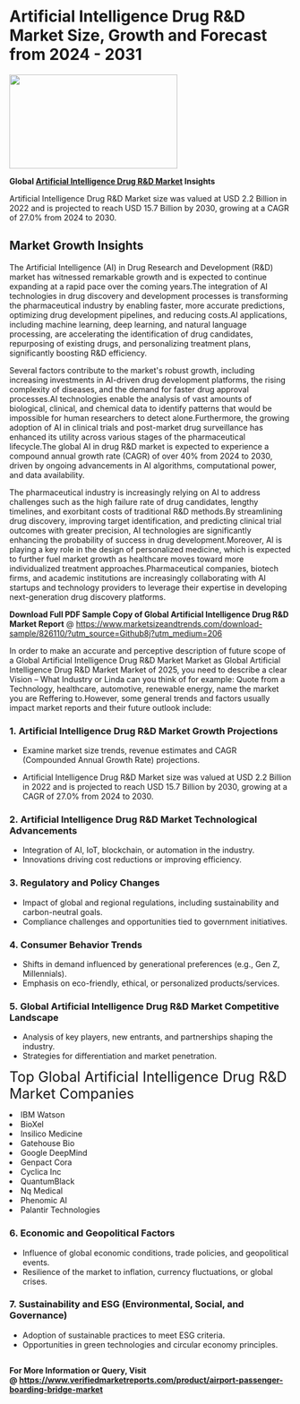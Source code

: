 <H1>Artificial Intelligence Drug R&D Market Size, Growth and Forecast from 2024 - 2031</H1><img class="aligncenter size-medium wp-image-584254" src="https://thirdeyenews.in/wp-content/uploads/2024/09/Global-Market-Research-300x168.jpeg" alt="" width="300" height="168" /><p><strong>Global&nbsp;<a href="https://www.marketsizeandtrends.com/download-sample/826110/?utm_source=Github8j?utm_medium=206">Artificial Intelligence Drug R&D Market</a> Insights</strong></p><p>Artificial Intelligence Drug R&D Market size was valued at USD 2.2 Billion in 2022 and is projected to reach USD 15.7 Billion by 2030, growing at a CAGR of 27.0% from 2024 to 2030.</p><p><h2>Market Growth Insights</h2> <p>The Artificial Intelligence (AI) in Drug Research and Development (R&D) market has witnessed remarkable growth and is expected to continue expanding at a rapid pace over the coming years.The integration of AI technologies in drug discovery and development processes is transforming the pharmaceutical industry by enabling faster, more accurate predictions, optimizing drug development pipelines, and reducing costs.AI applications, including machine learning, deep learning, and natural language processing, are accelerating the identification of drug candidates, repurposing of existing drugs, and personalizing treatment plans, significantly boosting R&D efficiency.</p> <p>Several factors contribute to the market's robust growth, including increasing investments in AI-driven drug development platforms, the rising complexity of diseases, and the demand for faster drug approval processes.AI technologies enable the analysis of vast amounts of biological, clinical, and chemical data to identify patterns that would be impossible for human researchers to detect alone.Furthermore, the growing adoption of AI in clinical trials and post-market drug surveillance has enhanced its utility across various stages of the pharmaceutical lifecycle.The global AI in drug R&D market is expected to experience a compound annual growth rate (CAGR) of over 40% from 2024 to 2030, driven by ongoing advancements in AI algorithms, computational power, and data availability.</p> <p>The pharmaceutical industry is increasingly relying on AI to address challenges such as the high failure rate of drug candidates, lengthy timelines, and exorbitant costs of traditional R&D methods.By streamlining drug discovery, improving target identification, and predicting clinical trial outcomes with greater precision, AI technologies are significantly enhancing the probability of success in drug development.Moreover, AI is playing a key role in the design of personalized medicine, which is expected to further fuel market growth as healthcare moves toward more individualized treatment approaches.Pharmaceutical companies, biotech firms, and academic institutions are increasingly collaborating with AI startups and technology providers to leverage their expertise in developing next-generation drug discovery platforms.</p> <p><span class=""><strong>Download Full PDF Sample Copy of Global Artificial Intelligence Drug R&D Market Report</strong> @ <a href="https://www.marketsizeandtrends.com/download-sample/826110/?utm_source=Github8j?utm_medium=206" target="_blank">https://www.marketsizeandtrends.com/download-sample/826110/?utm_source=Github8j?utm_medium=206</a></span></p><p>In order to make an accurate and perceptive description of future scope of a Global&nbsp;Artificial Intelligence Drug R&D Market Market as Global&nbsp;Artificial Intelligence Drug R&D Market Market of 2025, you need to describe a clear Vision &ndash; What Industry or Linda can you think of for example: Quote from a Technology, healthcare, automotive, renewable energy, name the market you are Reffering to.However, some general trends and factors usually impact market reports and their future outlook include:</p><h3>1.&nbsp;<strong>Artificial Intelligence Drug R&D Market Growth Projections</strong></h3><ul><li>Examine market size trends, revenue estimates and CAGR (Compounded Annual Growth Rate) projections.</li><li><p>Artificial Intelligence Drug R&D Market size was valued at USD 2.2 Billion in 2022 and is projected to reach USD 15.7 Billion by 2030, growing at a CAGR of 27.0% from 2024 to 2030.</p></li></ul><h3>2.&nbsp;<strong>Artificial Intelligence Drug R&D Market Technological Advancements</strong></h3><ul><li>Integration of AI, IoT, blockchain, or automation in the industry.</li><li>Innovations driving cost reductions or improving efficiency.</li></ul><h3>3.&nbsp;<strong>Regulatory and Policy Changes</strong></h3><ul><li>Impact of global and regional regulations, including sustainability and carbon-neutral goals.</li><li>Compliance challenges and opportunities tied to government initiatives.</li></ul><h3>4.&nbsp;<strong>Consumer Behavior Trends</strong></h3><ul><li>Shifts in demand influenced by generational preferences (e.g., Gen Z, Millennials).</li><li>Emphasis on eco-friendly, ethical, or personalized products/services.</li></ul><h3>5.&nbsp;<strong>Global Artificial Intelligence Drug R&D Market Competitive Landscape</strong></h3><ul><li>Analysis of key players, new entrants, and partnerships shaping the industry.</li><li>Strategies for differentiation and market penetration.</li></ul><p data-pm-slice="1 1 []"><span style="color: inherit; font-family: inherit; font-size: 25px;">Top Global Artificial Intelligence Drug R&D Market Companies</span></p><div class="" data-test-id=""><p><li>IBM Watson</li><li> BioXel</li><li> Insilico Medicine</li><li> Gatehouse Bio</li><li> Google DeepMind</li><li> Genpact Cora</li><li> Cyclica Inc</li><li> QuantumBlack</li><li> Nq Medical</li><li> Phenomic AI</li><li> Palantir Technologies</li></p></div><h3>6.&nbsp;<strong>Economic and Geopolitical Factors</strong></h3><ul><li>Influence of global economic conditions, trade policies, and geopolitical events.</li><li>Resilience of the market to inflation, currency fluctuations, or global crises.</li></ul><h3>7.&nbsp;<strong>Sustainability and ESG (Environmental, Social, and Governance)</strong></h3><ul><li>Adoption of sustainable practices to meet ESG criteria.</li><li>Opportunities in green technologies and circular economy principles.</li></ul><h2><strong style="font-size: 14px;">For More Information or Query, Visit @&nbsp;</strong><a style="background-color: #ffffff; font-size: 14px;" href="https://www.marketsizeandtrends.com/report/artificial-intelligence-drug-r-d-market/" target="_blank">https://www.verifiedmarketreports.com/product/airport-passenger-boarding-bridge-market</a></h2>